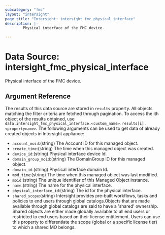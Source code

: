 ```yaml
---
subcategory: "fmc"
layout: "intersight"
page_title: "Intersight: intersight_fmc_physical_interface"
description: |-
        Physical interface of the FMC device.

---
```


# Data Source: intersight_fmc_physical_interface
Physical interface of the FMC device.
## Argument Reference
The results of this data source are stored in `results` property.
All objects matching the filter criteria are fetched through pagination.
To access the ith object of the results obtained, use `data.intersight_fmc_physical_interface.<custom_name>.results[i].<propertyname>`.
The following arguments can be used to get data of already created objects in Intersight appliance:
* `account_moid`:(string) The Account ID for this managed object. 
* `create_time`:(string) The time when this managed object was created. 
* `device_id`:(string) Physical interface device Id. 
* `domain_group_moid`:(string) The DomainGroup ID for this managed object. 
* `domain_id`:(string) Physical interface domain Id. 
* `mod_time`:(string) The time when this managed object was last modified. 
* `moid`:(string) The unique identifier of this Managed Object instance. 
* `name`:(string) The name for the physical interface. 
* `physical_interface_id`:(string) The id for the physical interface. 
* `shared_scope`:(string) Intersight provides pre-built workflows, tasks and policies to end users through global catalogs.Objects that are made available through global catalogs are said to have a 'shared' ownership. Shared objects are either made globally available to all end users or restricted to end users based on their license entitlement. Users can use this property to differentiate the scope (global or a specific license tier) to which a shared MO belongs. 
 
